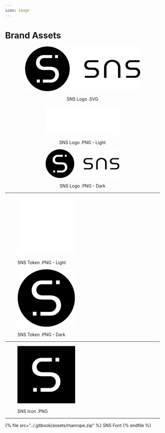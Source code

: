```yaml
---
icon: image
---
```


# Brand Assets





<div align="center" data-full-width="false">

<figure><img src="../.gitbook/assets/sns_logo.svg" alt="" width="375"><figcaption><p>SNS Logo .SVG</p></figcaption></figure>

</div>

<div align="center" data-full-width="true">

<figure><img src="../.gitbook/assets/sns_logo_light.png" alt="" width="240"><figcaption><p>SNS Logo .PNG - Light</p></figcaption></figure>

 

<figure><img src="../.gitbook/assets/sns_logo.png" alt="" width="240"><figcaption><p>SNS Logo .PNG - Dark</p></figcaption></figure>

</div>

***

<div>

<figure><img src="../.gitbook/assets/sns_coin_light.png" alt=""><figcaption><p>SNS Token .PNG - Light</p></figcaption></figure>

 

<figure><img src="../.gitbook/assets/sns_coin.png" alt=""><figcaption><p>SNS Token .PNG - Dark</p></figcaption></figure>

</div>

***

<figure><img src="../.gitbook/assets/icon.png" alt="" width="188"><figcaption><p>SNS Icon .PNG</p></figcaption></figure>

***



{% file src="../.gitbook/assets/manrope.zip" %}
SNS Font
{% endfile %}


